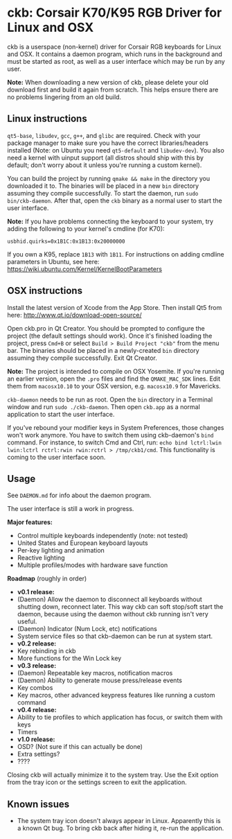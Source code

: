 ckb: Corsair K70/K95 RGB Driver for Linux and OSX
=================================================

ckb is a userspace (non-kernel) driver for Corsair RGB keyboards for Linux and OSX. It contains a daemon program, which runs in the background and must be started as root, as well as a user interface which may be run by any user.

**Note:** When downloading a new version of ckb, please delete your old download first and build it again from scratch. This helps ensure there are no problems lingering from an old build.

Linux instructions
------------------

`qt5-base`, `libudev`, `gcc`, `g++`, and `glibc` are required. Check with your package manager to make sure you have the correct libraries/headers installed (Note: on Ubuntu you need `qt5-default` and `libudev-dev`). You also need a kernel with uinput support (all distros should ship with this by default; don't worry about it unless you're running a custom kernel).

You can build the project by running `qmake && make` in the directory you downloaded it to. The binaries will be placed in a new `bin` directory assuming they compile successfully. To start the daemon, run `sudo bin/ckb-daemon`. After that, open the `ckb` binary as a normal user to start the user interface.

**Note:** If you have problems connecting the keyboard to your system, try adding the following to your kernel's cmdline (for K70):

`usbhid.quirks=0x1B1C:0x1B13:0x20000000`

If you own a K95, replace `1B13` with `1B11`. For instructions on adding cmdline parameters in Ubuntu, see here: https://wiki.ubuntu.com/Kernel/KernelBootParameters

OSX instructions
----------------

Install the latest version of Xcode from the App Store. Then install Qt5 from here: http://www.qt.io/download-open-source/

Open ckb.pro in Qt Creator. You should be prompted to configure the project (the default settings should work). Once it's finished loading the project, press `Cmd+B` or select `Build > Build Project "ckb"` from the menu bar. The binaries should be placed in a newly-created `bin` directory assuming they compile successfully. Exit Qt Creator.

**Note:** The project is intended to compile on OSX Yosemite. If you're running an earlier version, open the `.pro` files and find the `QMAKE_MAC_SDK` lines. Edit them from `macosx10.10` to your OSX version, e.g. `macosx10.9` for Mavericks.

`ckb-daemon` needs to be run as root. Open the `bin` directory in a Terminal window and run `sudo ./ckb-daemon`. Then open `ckb.app` as a normal application to start the user interface.

If you've rebound your modifier keys in System Preferences, those changes won't work anymore. You have to switch them using ckb-daemon's `bind` command. For instance, to switch Cmd and Ctrl, run: `echo bind lctrl:lwin lwin:lctrl rctrl:rwin rwin:rctrl > /tmp/ckb1/cmd`. This functionality is coming to the user interface soon.

Usage
-----

See `DAEMON.md` for info about the daemon program.

The user interface is still a work in progress.

**Major features:**
- Control multiple keyboards independently (note: not tested)
- United States and European keyboard layouts
- Per-key lighting and animation
- Reactive lighting
- Multiple profiles/modes with hardware save function

**Roadmap** (roughly in order)
- **v0.1 release:**
- (Daemon) Allow the daemon to disconnect all keyboards without shutting down, reconnect later. This way ckb can soft stop/soft start the daemon, because using the daemon without ckb running isn't very useful.
- (Daemon) Indicator (Num Lock, etc) notifications
- System service files so that ckb-daemon can be run at system start.
- **v0.2 release:**
- Key rebinding in ckb
- More functions for the Win Lock key
- **v0.3 release:**
- (Daemon) Repeatable key macros, notification macros
- (Daemon) Ability to generate mouse press/release events
- Key combos
- Key macros, other advanced keypress features like running a custom command
- **v0.4 release:**
- Ability to tie profiles to which application has focus, or switch them with keys
- Timers
- **v1.0 release:**
- OSD? (Not sure if this can actually be done)
- Extra settings?
- ????

Closing ckb will actually minimize it to the system tray. Use the Exit option from the tray icon or the settings screen to exit the application.

Known issues
------------

- The system tray icon doesn't always appear in Linux. Apparently this is a known Qt bug. To bring ckb back after hiding it, re-run the application.

